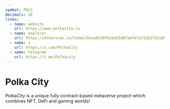 ```yaml
---
symbol: POLC
decimals: 18
links:
  - name: website
    url: https://www.polkacity.io
  - name: explorer
    url: https://etherscan.io/token/0xaa8330fb2b4d5d07abfe7a72262752a8505c6b37
  - name: x
    url: https://x.com/PolkaCity
  - name: telegram
    url: https://t.me/Polkacity
---
```


# Polka City

PolkaCity is a unique fully contract-based metaverse project which combines NFT, DeFi and gaming worlds!
